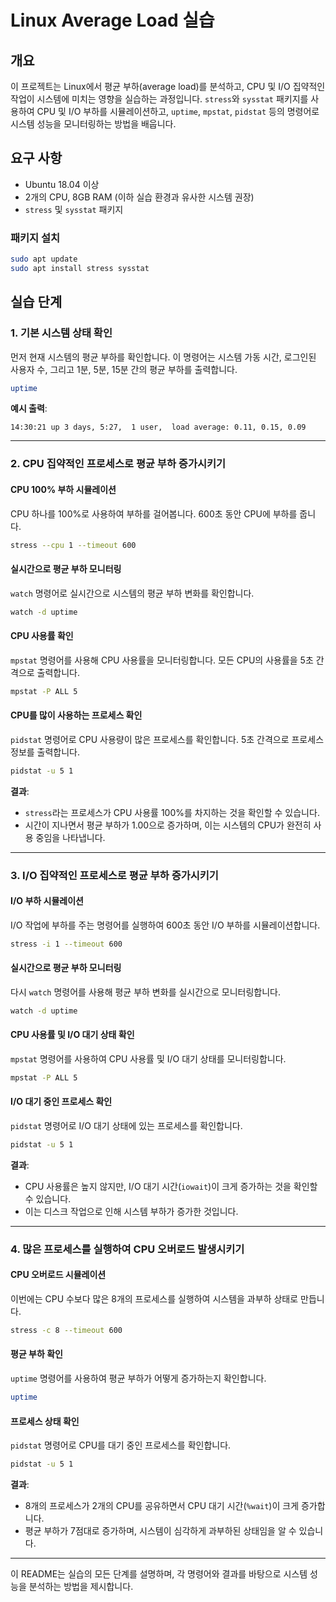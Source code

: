 
# Linux Average Load 실습

## 개요

이 프로젝트는 Linux에서 평균 부하(average load)를 분석하고, CPU 및 I/O 집약적인 작업이 시스템에 미치는 영향을 실습하는 과정입니다. `stress`와 `sysstat` 패키지를 사용하여 CPU 및 I/O 부하를 시뮬레이션하고, `uptime`, `mpstat`, `pidstat` 등의 명령어로 시스템 성능을 모니터링하는 방법을 배웁니다.

## 요구 사항

- Ubuntu 18.04 이상
- 2개의 CPU, 8GB RAM (이하 실습 환경과 유사한 시스템 권장)
- `stress` 및 `sysstat` 패키지

### 패키지 설치

```bash
sudo apt update
sudo apt install stress sysstat
```

## 실습 단계

### 1. 기본 시스템 상태 확인

먼저 현재 시스템의 평균 부하를 확인합니다. 이 명령어는 시스템 가동 시간, 로그인된 사용자 수, 그리고 1분, 5분, 15분 간의 평균 부하를 출력합니다.

```bash
uptime
```

**예시 출력**:
```
14:30:21 up 3 days, 5:27,  1 user,  load average: 0.11, 0.15, 0.09
```

---

### 2. CPU 집약적인 프로세스로 평균 부하 증가시키기

#### CPU 100% 부하 시뮬레이션

CPU 하나를 100%로 사용하여 부하를 걸어봅니다. 600초 동안 CPU에 부하를 줍니다.

```bash
stress --cpu 1 --timeout 600
```

#### 실시간으로 평균 부하 모니터링

`watch` 명령어로 실시간으로 시스템의 평균 부하 변화를 확인합니다.

```bash
watch -d uptime
```

#### CPU 사용률 확인

`mpstat` 명령어를 사용해 CPU 사용률을 모니터링합니다. 모든 CPU의 사용률을 5초 간격으로 출력합니다.

```bash
mpstat -P ALL 5
```

#### CPU를 많이 사용하는 프로세스 확인

`pidstat` 명령어로 CPU 사용량이 많은 프로세스를 확인합니다. 5초 간격으로 프로세스 정보를 출력합니다.

```bash
pidstat -u 5 1
```

**결과**:
- `stress`라는 프로세스가 CPU 사용률 100%를 차지하는 것을 확인할 수 있습니다.
- 시간이 지나면서 평균 부하가 1.00으로 증가하며, 이는 시스템의 CPU가 완전히 사용 중임을 나타냅니다.

---

### 3. I/O 집약적인 프로세스로 평균 부하 증가시키기

#### I/O 부하 시뮬레이션

I/O 작업에 부하를 주는 명령어를 실행하여 600초 동안 I/O 부하를 시뮬레이션합니다.

```bash
stress -i 1 --timeout 600
```

#### 실시간으로 평균 부하 모니터링

다시 `watch` 명령어를 사용해 평균 부하 변화를 실시간으로 모니터링합니다.

```bash
watch -d uptime
```

#### CPU 사용률 및 I/O 대기 상태 확인

`mpstat` 명령어를 사용하여 CPU 사용률 및 I/O 대기 상태를 모니터링합니다.

```bash
mpstat -P ALL 5
```

#### I/O 대기 중인 프로세스 확인

`pidstat` 명령어로 I/O 대기 상태에 있는 프로세스를 확인합니다.

```bash
pidstat -u 5 1
```

**결과**:
- CPU 사용률은 높지 않지만, I/O 대기 시간(`iowait`)이 크게 증가하는 것을 확인할 수 있습니다.
- 이는 디스크 작업으로 인해 시스템 부하가 증가한 것입니다.

---

### 4. 많은 프로세스를 실행하여 CPU 오버로드 발생시키기

#### CPU 오버로드 시뮬레이션

이번에는 CPU 수보다 많은 8개의 프로세스를 실행하여 시스템을 과부하 상태로 만듭니다.

```bash
stress -c 8 --timeout 600
```

#### 평균 부하 확인

`uptime` 명령어를 사용하여 평균 부하가 어떻게 증가하는지 확인합니다.

```bash
uptime
```

#### 프로세스 상태 확인

`pidstat` 명령어로 CPU를 대기 중인 프로세스를 확인합니다.

```bash
pidstat -u 5 1
```

**결과**:
- 8개의 프로세스가 2개의 CPU를 공유하면서 CPU 대기 시간(`%wait`)이 크게 증가합니다.
- 평균 부하가 7점대로 증가하며, 시스템이 심각하게 과부하된 상태임을 알 수 있습니다.

---


이 README는 실습의 모든 단계를 설명하며, 각 명령어와 결과를 바탕으로 시스템 성능을 분석하는 방법을 제시합니다.
